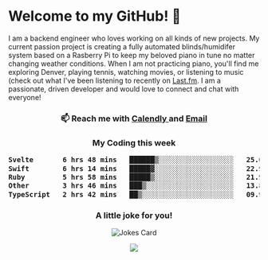 <h1> Welcome to my GitHub! 👋 </h1>


  I am a backend engineer who loves working on all kinds of new projects. My current passion project is creating a fully automated blinds/humidifer system based on a Rasberry Pi to keep my beloved piano in tune no matter changing weather conditions. When I am not practicing piano, you'll find me exploring Denver, playing tennis, watching movies, or listening to music (check out what I've been listening to recently on [Last.fm](https://www.last.fm/user/mballa000). I am a passionate, driven developer and would love to connect and chat with everyone!

<h3 align = "center"> 📫 Reach me with <a href = "https://calendly.com/msbrandt00/30min"> Calendly </a> and <a href="mailto:msbrandt00@gmail.com">Email</a> 
 </h3>


 
<div align = "center"
[![Anurag's GitHub stats](https://github-readme-stats.vercel.app/api?username=mbrandt00)](https://github.com/anuraghazra/github-readme-stats)
          </div>
<h3 align="center">
  My Coding this week
<!--START_SECTION:waka-->

```txt
Svelte       6 hrs 48 mins   ██████▒░░░░░░░░░░░░░░░░░░   25.07 %
Swift        6 hrs 14 mins   █████▓░░░░░░░░░░░░░░░░░░░   22.98 %
Ruby         5 hrs 58 mins   █████▒░░░░░░░░░░░░░░░░░░░   21.97 %
Other        3 hrs 46 mins   ███▒░░░░░░░░░░░░░░░░░░░░░   13.87 %
TypeScript   2 hrs 42 mins   ██▒░░░░░░░░░░░░░░░░░░░░░░   09.95 %
```

<!--END_SECTION:waka-->

### A little joke for you!

![Jokes Card](https://readme-jokes.vercel.app/api?hideBorder)

<a href="https://www.linkedin.com/in/mbrandt00/"><img src="https://img.shields.io/badge/linkedin-%230077B5.svg?&style=for-the-badge&logo=linkedin&logoColor=white" /></a>
